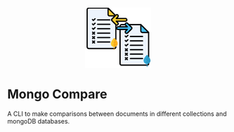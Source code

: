 
<p align="center">
<a href="https://github.com/brunohafonso95/mongo-compare" target="blank"><img src="mongo-compare-logo.png" width="150" alt="Nest Logo" /></a>
</p>

# Mongo Compare

A CLI to make comparisons between documents in different collections and mongoDB databases.
